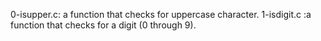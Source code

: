 0-isupper.c: a function that checks for uppercase character.
1-isdigit.c :a function that checks for a digit (0 through 9).